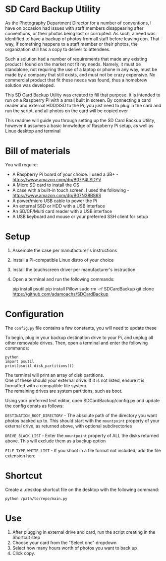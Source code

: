 # SD Card Backup Utility

As the Photography Department Director for a number of conventions, I have on occasion had issues with staff members disappearing after conventions, or their photos being lost or corrupted. As such, a need was identified to have a backup of photos from all staff before leaving con. That way, if something happens to a staff member or their photos, the organization still has a copy to deliver to attendees.

Such a solution had a number of requirements that made any existing product I found on the market not fit my needs. Namely, it must be standalone, not requiring the use of a laptop or phone in any way, must be made by a company that still exists, and must not be crazy expensive. No commercial product that fit these needs was found, thus a homebrew solution was developed.

This SD Card Backup Utility was created to fill that purpose. It is intended to run on a Raspberry Pi with a small built in screen. By connecting a card reader and external HDD/SSD to the Pi, you just need to plug in the card and run the script, and all photos on the card will be copied over

This readme will guide you through setting up the SD Card Backup Utility, however it assumes a basic knowledge of Raspberry Pi setup, as well as Linux desktop and terminal

# Bill of materials

You will require:

- A Raspberry Pi board of your choice. I used a 3B+ - https://www.amazon.com/dp/B07P4LSDYV
- A Micro SD card to install the OS
- A case with a built-in touch screen. I used the following - https://www.amazon.com/dp/B07N38B86S
- A power/micro USB cable to power the Pi
- An external SSD or HDD with a USB interface
- An SD/CF/Multi card reader with a USB interface 
- A USB keyboard and mouse or your preferred SSH client for setup

# Setup

1. Assemble the case per manufacturer's instructions
2. Install a Pi-compatible Linux distro of your choice
3. Install the touchscreen driver per manufacturer's instruction
4. Open a terminal and run the following commands:

    pip install psutil
    pip install Pillow
    sudo rm -rf SDCardBackup
    git clone https://github.com/adamoachs/SDCardBackup

# Configuration

The `config.py` file contains a few constants, you will need to update these

To begin, plug in your backup destination drive to your Pi, and unplug all other removable drives. Then, open a terminal and enter the following commands:

    python
    import psutil
    print(psutil.disk_partitions())

The terminal will print an array of disk partitions.  
One of these should your external drive. If it is not listed, ensure it is formatted with a compatible file system.  
The remaining drives are system partitions, such as boot.  
  
Using your preferred text editor, open SDCardBackup/config.py and update the config consts as follows:

`DESTINATION_ROOT_DIRECTORY` - The absolute path of the directory you want photos backed up to. This should start with the `mountpoint` property of your external drive, as returned above, with optional subdirectories  
  
`DRIVE_BLACK_LIST` - Enter the `mountpoint` property of ALL the disks returned above. This will exclude them as a backup option  
  
`FILE_TYPE_WHITE_LIST` - If you shoot in a file format not included, add the file extension here  

# Shortcut
  
Create a .desktop shortcut file on the desktop with the following command:

    python /path/to/repo/main.py

# Use

1. After plugging in external drive and card, run the script creating in the Shortcut step
2. Choose your card from the "Select one" dropdown
3. Select how many hours worth of photos you want to back up
4. Click copy.